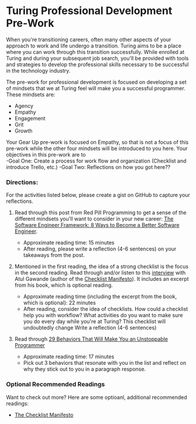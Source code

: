 # Turing Professional Development Pre-Work
When you're transitioning careers, often many other aspects of your approach to work and life undergo a transition. Turing aims to be a place where you can work through this transition successfully. While enrolled at Turing and during your subsequent job search, you'll be provided with tools and strategies to develop the professional skills necessary to be successful in the technology industry. 

The pre-work for professional development is focused on developing a set of mindsets that we at Turing feel will make you a successful programmer. These mindsets are:

* Agency
* Empathy
* Engagement
* Grit
* Growth

Your Gear Up pre-work is focused on Empathy, so that is not a focus of this pre-work while the other four mindsets will be introduced to you here. Your objectives in this pre-work are to      
-Goal One: Create a process for work flow and organization (Checklist and introduce Trello, etc.)
-Goal Two: Reflections on how you got here??

### Directions: 
For the activities listed below, please create a gist on GitHub to capture your reflections. 

1. Read through this post from Red Pill Programming to get a sense of the different mindsets you'll want to consider in your new career: [The Software Engineer Framework: 8 Ways to Become a Better Software Engineer](http://redpillprogramming.com/software-engineer-framework/). 

   * Approximate reading time: 15 minutes 
   * After reading, please write a reflection (4-6 sentences) on your takeaways from the post.
   
2. Mentioned in the first reading, the idea of a strong checklist is the focus in the second reading. Read through and/or listen to this [interview](http://www.npr.org/templates/story/story.php?storyId=122226184) with Atul Gawande (author of the [Checklist Manifesto](https://www.amazon.com/Checklist-Manifesto-How-Things-Right/dp/0312430000)). It includes an excerpt from his book, which is optional reading. 
   
   * Approximate reading time (including the excerpt from the book, which is optional): 22 minutes
   * After reading, consider the idea of checklists. How could a checklist help you with workflow? What activities do you want to make sure you do every day while you're at Turing? This checklist will undoubtedly change
   Write a reflection (4-6 sentences) 

3. Read through [29 Behaviors That Will Make You an Unstoppable Programmer](http://blog.thefirehoseproject.com/posts/29-behaviors-will-make-unstoppable-programmer/)
   
   * Approximate reading time: 17 minutes
   * Pick out 3 behaviors that resonate with you in the list and reflect on why they stick out to you in a paragraph response.


### Optional Recommended Readings
Want to check out more? Here are some optioanl, additional recommended readings:
* [The Checklist Manifesto](https://www.amazon.com/Checklist-Manifesto-How-Things-Right/dp/0312430000)
 
